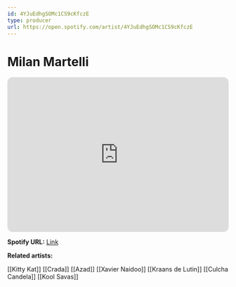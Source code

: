 ```yaml
---
id: 4YJuEdhgSOMc1CS9cKfczE
type: producer
url: https://open.spotify.com/artist/4YJuEdhgSOMc1CS9cKfczE
---
```

# Milan Martelli

<iframe style="border-radius:12px" src="https://open.spotify.com/embed/artist/4YJuEdhgSOMc1CS9cKfczE" width="100%" height="352" frameBorder="0" allowfullscreen="" allow="autoplay; clipboard-write; encrypted-media; fullscreen; picture-in-picture" loading="lazy"></iframe>

**Spotify URL:** [Link](https://open.spotify.com/artist/4YJuEdhgSOMc1CS9cKfczE)

**Related artists:**

[[Kitty Kat]]
[[Crada]]
[[Azad]]
[[Xavier Naidoo]]
[[Kraans de Lutin]]
[[Culcha Candela]]
[[Kool Savas]]
